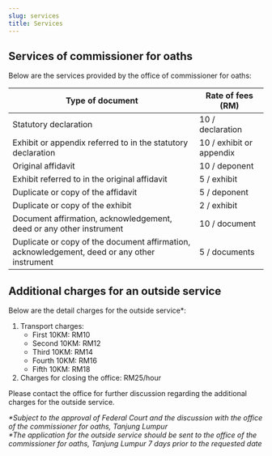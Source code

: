 ```yaml
---
slug: services
title: Services
---
```


## Services of commissioner for oaths

Below are the services provided by the office of commissioner for oaths:

| Type of document                                                                      | Rate of fees (RM)               |
|------------------------------------------------------------------------------------|-----------------------------|
| Statutory declaration                                                                     | 10 / declaration                  |
| Exhibit or appendix referred to in the statutory declaration                        | 10 / exhibit or appendix |
| Original affidavit                                                                      | 10 / deponent                |
| Exhibit referred to in the original affidavit                                       | 5 / exhibit                |
| Duplicate or copy of the affidavit                                                       | 5 / deponent                 |
| Duplicate or copy of the exhibit                                                       | 2 / exhibit                |
| Document affirmation, acknowledgement, deed or any other instrument                     | 10 / document                |
| Duplicate or copy of the document affirmation, acknowledgement, deed or any other instrument | 5 / documents                 |

## Additional charges for an outside service

Below are the detail charges for the outside service*:

1) Transport charges:
    - First 10KM: RM10 
    - Second 10KM: RM12 
    - Third 10KM: RM14
    - Fourth 10KM: RM16 
    - Fifth 10KM: RM18
2) Charges for closing the office: RM25/hour

Please contact the office for further discussion regarding the additional charges for the outside service.

_*Subject to the approval of Federal Court and the discussion with the office of the commissioner for oaths, Tanjung Lumpur_    
_*The application for the outside service should be sent to the office of the commissioner for oaths, Tanjung Lumpur 7 days prior to the requested date_

